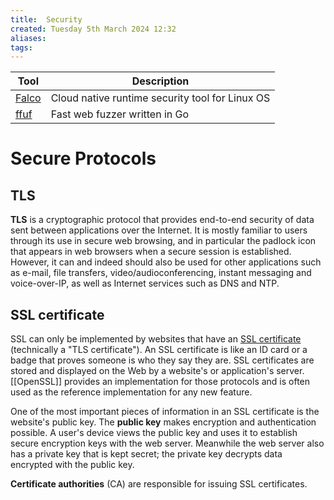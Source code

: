 ```yaml
---
title:  Security
created: Tuesday 5th March 2024 12:32
aliases: 
tags: 
---
```


| Tool                                            | Description                                              |
| ----------------------------------------------- | -------------------------------------------------------- |
| [Falco](https://github.com/falcosecurity/falco) | Cloud native runtime security tool for Linux OS          |
| [ffuf](https://github.com/ffuf/ffuf)            | Fast web fuzzer written in Go                            |
# Secure Protocols
## TLS

**TLS** is a cryptographic protocol that provides end-to-end security of data sent between applications over the Internet. It is mostly familiar to users through its use in secure web browsing, and in particular the padlock icon that appears in web browsers when a secure session is established. However, it can and indeed should also be used for other applications such as e-mail, file transfers, video/audioconferencing, instant messaging and voice-over-IP, as well as Internet services such as DNS and NTP.
## SSL certificate

SSL can only be implemented by websites that have an [SSL certificate](https://www.cloudflare.com/learning/ssl/what-is-an-ssl-certificate/) (technically a "TLS certificate"). An SSL certificate is like an ID card or a badge that proves someone is who they say they are. SSL certificates are stored and displayed on the Web by a website's or application's server. [[OpenSSL]] provides an implementation for those protocols and is often used as the reference implementation for any new feature.

One of the most important pieces of information in an SSL certificate is the website's public key. The **public key** makes encryption and authentication possible. A user's device views the public key and uses it to establish secure encryption keys with the web server. Meanwhile the web server also has a private key that is kept secret; the private key decrypts data encrypted with the public key.

**Certificate authorities** (CA) are responsible for issuing SSL certificates.

